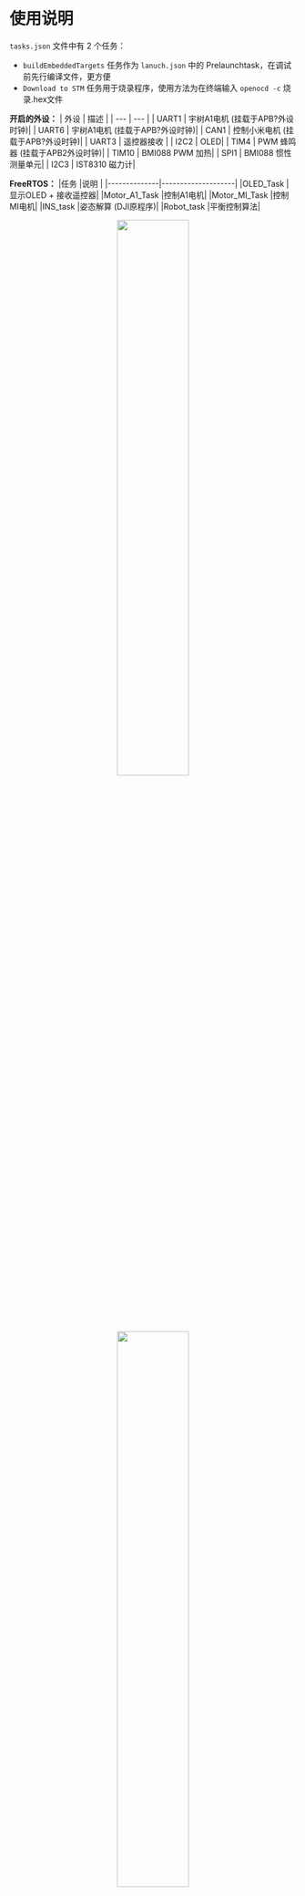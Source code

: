 # 使用说明

`tasks.json` 文件中有 2 个任务：
  - `buildEmbeddedTargets` 任务作为 `lanuch.json` 中的 Prelaunchtask，在调试前先行编译文件，更方便
  - `Download to STM` 任务用于烧录程序，使用方法为在终端输入 `openocd -c` 烧录.hex文件


**开启的外设：**
| 外设   | 描述     |
| ---    | ---     |
| UART1  | 宇树A1电机 (挂载于APB?外设时钟)|
| UART6  | 宇树A1电机 (挂载于APB?外设时钟)|
| CAN1   | 控制小米电机 (挂载于APB?外设时钟)|
| UART3  | 遥控器接收 |
| I2C2   | OLED|
| TIM4   | PWM 蜂鸣器 (挂载于APB2外设时钟)|
| TIM10  | BMI088 PWM 加热|
| SPI1   | BMI088 惯性测量单元|
| I2C3   | IST8310 磁力计|
  

**FreeRTOS：**
|任务          |说明                |
|--------------|--------------------|
|OLED_Task     |显示OLED + 接收遥控器|
|Motor_A1_Task |控制A1电机|
|Motor_MI_Task |控制MI电机|
|INS_task      |姿态解算 (DJI原程序)|
|Robot_task    |平衡控制算法|


<div align="center">
  <img src="Picture/DT7.png" width="50%" height="auto">
</div>

<div align="center">
  <img src="Picture/Config.png" width="50%" height="auto">
</div>

## 机体参数
- 关节电机上摆角度 = +20.0°
- 关节电机下摆角度 = -80.0°
- C板距离Body中心距离 (用于加速度修正)
  
      #define CENTER_IMU_W 0.11f        陀螺仪到Body质心的X方向距离?
      #define CENTER_IMU_L 0.074f       陀螺仪到Body质心的Y方向距离?
      #define CENTER_IMU_H 0.060f       陀螺仪到Body质心的高度
  
  |部件|重量 kg|长度 mm|
  |---|---|---|
  |总质量        |8.235||
  |主体          |5.215||
  |主体质心到简化关节z方向距离||-14.5mm|
  |腿总重(一侧)  |1.5  ||
  |驱动腿        |0.2  |150mm|
  |从动腿        |0.3  |270mm|
  |小米电机      |0.317||
  |轮子          |0.183|62.2mm 半径|


---

## 测试日志
- 2024.3.13
  - A1电机仅接AB就可以控制，不一定需要接GND
  
- 2024.3.18 
  - 使用示波器测试 UART1 UART6 TX GND
  - 注意: 示波器探针不要接到RX上，因为没有人给UART1发送数据，所以不会有任何示波器数据
  - 结论：
    - 可能是是转换器的问题
    - 宇树电机不需要通电也可以传递 RS485 信号，可以不开电查看电信号
    - A1_motor_speed_contrl 使用 UART1，并且确实在发送信号 

    | 设备 | 描述 |
    | --- | --- |
    | UART1 | 示波器有信号(4M 4.8M) |
    | TTL转RS485 | 示波器无信号 |
    | A1电机 | 示波器有波形 |

- 2024.3.20 
  - 示波器接在 A1 电机A+B端也可以看信号，不一定要接在A和GND
  - 测出信号，淘宝TTL转RS485中TX要接在TX上，因为这只是一个中继器，不要反接
  - 使用UART1转485听到电机起动噪声，确认**电机波特率为4.8M**
  - 发现我tmd居然没有在main.c中include "motor_A1.h"
  - 可以使用遥控驱动A1电机
  - 但是有些奇怪的异响
  - A1_Motor_Speed_Control 通过添加 HAL_Delay(1) 后可以同时控制两个电机
  - 发现问题：
    - TTL转485输出的电平明显比回传的电平低
    - 似乎电机转速与一开始的小米电机一样，是一档一档变化的
  
- 2024.3.21
  - A1_Motor_Position_Control 测试，可以使用，但是力道过猛
  - Send_data 数据类型有问题，通过对比GO1电机控制代码，应该是int16_t
  - 修改后电机成功正反转，但依然存在咔咔咔现象
  
- 2024.3.22
  - 发现电机位置模式在转动角度较大的情况下会好很多
  - 发现0号电机因为没有压紧轴承，原因为打印件过高
  - 使用电脑测试0力矩模式，没有出现咔咔咔现象
  - 使用C板测试0力矩模式，出现咔咔咔现象
  - 
  - 现推测 咔咔咔现象 为STM32通信问题
  - 仅输出一次速度控制信号，A1电机没有咔咔声，判断为信号存在问题，不是电机问题

- 2024.3.23
  - 推测电机咔咔咔为电平过低导致
  - 等待新TTL转485模块测试

    |控制端|电机模式|异响|延迟|发送信号|回传信号|
    |---|---|---|---|---|--|
    |电脑        |0力矩模式|❌|❌|有|无|
    |电脑        | 力矩模式|❌|❌|有|有|
    |电脑        | 位置模式|❌|❌|有|有|
    |电脑        | 速度模式|❌|❌|有|有|
    |C板 裸机    |0力矩模式|✔|✔|有|无|
    |C板 FreeRTOS|0力矩模式|✔|❌|有|无|

 - 2024.3.27 
   - 测试 A1_control.c 与 unitreeA1_cmd.c
   - 注意 unitreeA1_cmd.c 需要使用 uart DMA
   - A1_control.c 测试失败
   - unitreeA1_cmd.c 测试成功
   - A1 电机使用 unitreeA1_cmd.c 驱动成功，没有咔咔声
   - 
   - 当前可使用模式：位置模式+力矩模式+速度模式 (速度回传有点问题)
   - 原本速度模式用不了，osDelay调成5ms就可以了
   - 电机启动前添加osDay(1000)防止上电发疯
  
 - 2024.4.3
   - A1 Pos2需要外接编码器，本身没有
   - 现在可同时控制两腿 (速度模式)
   - 返回角度需要÷9.1减速比  
 - 2024.4.6
   - 现在可同时控制双腿 (位置模式)(默认上电时位置为0位)
 - 2024.4.7
   - A1电机下面那两个空闲接口不对外开放
   - 需要采用限位归零
  - 2024.4.11
    - 开始反向移植控制程序
    - [x] 移植 Motor_MI
    - [x] 移植 Motor_A1
    - [x] 移植 遥控器
    - Debug: USART3 Baud Rate 多打了个0 麻了
  - 2024.4.12
    - 开始移植 控制算法
    - [x] 测量机器人质量参数
    - [x] 测量机器人连杆长度
  - 2024.4.22
    - Webots 测试
  - 2024.4.23
    - MATLAB 仿真测试
  - 2024.4.24
    - CubeMX 开启 DSP 函数库解决平衡算法缺失 arm_math.h 问题
    - 出现 __SMMLA 重定义的问题？
    - 优先测试5连杆解算 ZJUI_linkNleg.h
    - 增加 INS_t INS 数据用于记录 Accel加速度 Gyro角速度 YAW PITCH ROLL三轴
    - 增加 bsp_dwt.c 但是未启用
    - 配置队友的STM32环境
  - 2024.4.25
    - 发现遥控器未上电时，左上拨杆值 = 0，这也能解释为什么之前不上电C板没有给电机发送数据
    - 完成限位归位程序
  - 2024.4.26
    - 将电机返回参数由*减速前弧度*修改为*减速后角度*
    - 五连杆结算成功
    - 研究浙江大学代码发现INS没有包含角加速度的计算
    - 启用 DWT 定时器
    - 将部分HNU姿态解算移入DJI姿态解算INS_task.c中
    - 主要添加 dgyro 角加速度计算，用于平衡算法 speed_estimation
    - 根据代码解读，我的C板XY方向与湖南大学XY方向互换了，***需要 define X0=1 Y0=0 调整方向***
    - 更新解算XY方向，效果待测试
  - 2024.4.27
    - 添加位置监控。如果超出现为范围直接关闭关节电机
  - 2024.4.29
    - 观测到平衡算法计算出的力矩在机体水平静止情况下一直在增大
    - 初步判断为 chassis.dist 数值一直增加导致
    - chassis.vel 计算有问题，平移时改变不明显，但是摇摆pitch轴变化非常剧烈
  - 2024.5.2
    - 移植 USB 虚拟串口代替 OLED UART 调试
    - 封装 USB_printf 函数直接打印数据
    - 使用 VOFA+查看数据发现 Code_HNU_RM 代码中里程计基本正常
    - 其里程计并非陀螺仪测量，而是轮电机角速度与腿的参数计算得出
  - 2024.5.3
    - 尝试在 Code_HNU_INS 中添加 A1 控制代码失败
    - 该Bug为FreeRTOS无法进入 A1 的线程
    - 或者直接所有线程都进入不了
  - 2024.5.4
    - 测试 角速度出输出 PID 失败
    - 测试 角加速度度输出 PID 成功
    - 使用 PID 成功让小车站立
  - 2024.5.6
    - 搭建 MATLAB G(S) 测试PID
  
## 任务列表
- [ ] PC模式
- [ ] 平衡算法
- [ ] 零位算法
- [ ] 小脚轮结构设计
- [x] 轮电机差速控制算法
- [ ] CAN 开启自检

## Fusion 重量设定
- [x] 电机 A1
- [x] 电机 MI
- [x] 电池
- [x] 大腿
- [x] 小腿
- [ ] 轮子 

## 结尾致谢
- 感谢 night8858 开源的 A1 电机控制代码
- 感谢 是小企鹅呀 开源的 小米微电机控制代码
- 感谢 东莞理工大学 分享的电控文档
- 感谢 湖南大学 跃鹿战队 开源的 Webots 轮腿机器人仿真
- 感谢 上海交通大学 开源的平衡步兵机械结构
- 感谢 哈尔滨工程技术大学 开源的平衡步兵控制理论文档